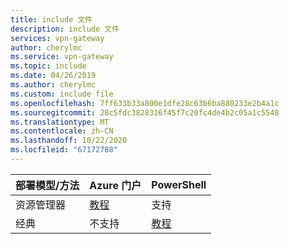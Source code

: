 ```yaml
---
title: include 文件
description: include 文件
services: vpn-gateway
author: cherylmc
ms.service: vpn-gateway
ms.topic: include
ms.date: 04/26/2019
ms.author: cherylmc
ms.custom: include file
ms.openlocfilehash: 7ff633b33a800e1dfe28c63b6ba880233e2b4a1c
ms.sourcegitcommit: 28c5fdc3828316f45f7c20fc4de4b2c05a1c5548
ms.translationtype: MT
ms.contentlocale: zh-CN
ms.lasthandoff: 10/22/2020
ms.locfileid: "67172788"
---
```

| **部署模型/方法** | **Azure 门户** | **PowerShell** |
| --- | --- | --- |
| 资源管理器 |[教程](../articles/vpn-gateway/vpn-gateway-howto-multi-site-to-site-resource-manager-portal.md) |支持 |
| 经典 | 不支持 | [教程](../articles/vpn-gateway/vpn-gateway-multi-site.md) |
